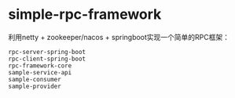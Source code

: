 # simple-rpc-framework
利用netty + zookeeper/nacos + springboot实现一个简单的RPC框架：
```
rpc-server-spring-boot
rpc-client-spring-boot
rpc-framework-core
sample-service-api
sample-consumer
sample-provider
```